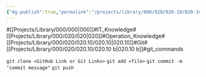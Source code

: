 ```yaml
---
{"dg-publish":true,"permalink":"/projects/library/000/020/020-10/020-10-b/","noteIcon":"0","created":"2024-02-23T13:26:23.618+09:00","updated":"2024-04-11T00:12:19.315+09:00"}
---
```


#[[Projects/Library/000/000\|000]]#IT_Knowledge#[[Projects/Library/000/020/020\|020]]#Operation_Knowledge#[[Projects/Library/000/020/020.10/020.10\|020.10]]#Git#[[Projects/Library/000/020/020.10/020.10 b\|020.10 b]]#git_commands




`git clone <GitHub Link or Git Links>`
`git add <file>`
`git commit -m "commit message"`
`git push`